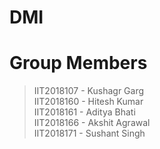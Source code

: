 # **DMI**

# Group Members

> IIT2018107 - Kushagr Garg \
> IIT2018160 - Hitesh Kumar \
> IIT2018161 - Aditya Bhati \
> IIT2018166 - Akshit Agrawal \
> IIT2018171 - Sushant Singh
> 
